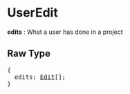 # UserEdit

**edits** : What a user has done in a project

## Raw Type

<pre>
{
  edits: <a href=edit.md>Edit</a>[];
}
</pre>